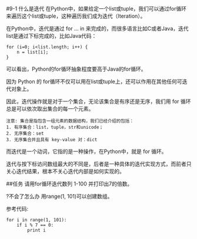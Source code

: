 #9-1 什么是迭代
在Python中，如果给定一个list或tuple，我们可以通过for循环来遍历这个list或tuple，这种遍历我们成为迭代（Iteration）。

在Python中，迭代是通过 for ... in 来完成的，而很多语言比如C或者Java，迭代list是通过下标完成的，比如Java代码：

	for (i=0; i<list.length; i++) {
	    n = list[i];
	}
可以看出，Python的for循环抽象程度要高于Java的for循环。

因为 Python 的 for循环不仅可以用在list或tuple上，还可以作用在其他任何可迭代对象上。

因此，迭代操作就是对于一个集合，无论该集合是有序还是无序，我们用 for 循环总是可以依次取出集合的每一个元素。

	注意: 集合是指包含一组元素的数据结构，我们已经介绍的包括：
	1. 有序集合：list，tuple，str和unicode；
	2. 无序集合：set
	3. 无序集合并且具有 key-value 对：dict
而迭代是一个动词，它指的是一种操作，在Python中，就是 for 循环。

迭代与按下标访问数组最大的不同是，后者是一种具体的迭代实现方式，而前者只关心迭代结果，根本不关心迭代内部是如何实现的。

##任务
请用for循环迭代数列 1-100 并打印出7的倍数。

?不会了怎么办
用range(1, 101)可以创建数组。

参考代码:

	for i in range(1, 101):
	    if i % 7 == 0:
	        print i